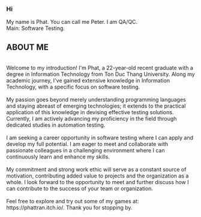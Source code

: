 
### Hi

<!--
### Hi there 👋

**tanphat5671985/tanphat5671985** is a ✨ _special_ ✨ repository because its `README.md` (this file) appears on your GitHub profile.

Here are some ideas to get you started:

- 🔭 I’m currently working on ...
- 🌱 I’m currently learning ...
- 👯 I’m looking to collaborate on ...
- 🤔 I’m looking for help with ...
- 💬 Ask me about ...
- 📫 How to reach me: ...
- 😄 Pronouns: ...
- ⚡ Fun fact: ...
-->
My name is Phat. You can call me Peter. I am QA/QC.
<br>
Main: Software Testing.
<br />
## ABOUT ME
<br>
Welcome to my introduction! I'm Phat, a 22-year-old recent graduate with a degree in Information Technology from Ton Duc Thang University. Along my academic journey, I've gained extensive knowledge in Information Technology, with a specific focus on software testing.

<br />
<br>
My passion goes beyond merely understanding programming languages and staying abreast of emerging technologies; it extends to the practical application of this knowledge in devising effective testing solutions. Currently, I am actively advancing my proficiency in the field through dedicated studies in automation testing.

<br />
<br>
I am seeking a career opportunity in software testing where I can apply and develop my full potential. I am eager to meet and collaborate with passionate colleagues in a challenging environment where I can continuously learn and enhance my skills.

<br />
<br>
My commitment and strong work ethic will serve as a constant source of motivation, contributing added value to projects and the organization as a whole. I look forward to the opportunity to meet and further discuss how I can contribute to the success of your team or organization.
<br />

<br>
Feel free to explore and try out some of my games at: https://phattran.itch.io/.
Thank you for stopping by.
<br>
